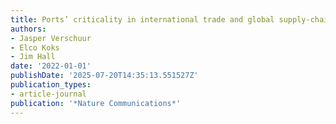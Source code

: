 ```yaml
---
title: Ports’ criticality in international trade and global supply-chains
authors:
- Jasper Verschuur
- Elco Koks
- Jim Hall
date: '2022-01-01'
publishDate: '2025-07-20T14:35:13.551527Z'
publication_types:
- article-journal
publication: '*Nature Communications*'
---
```


